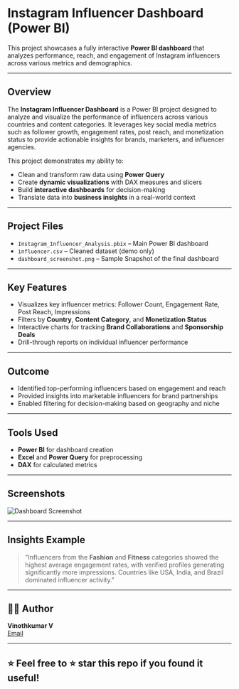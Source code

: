 #  Instagram Influencer Dashboard (Power BI)

This project showcases a fully interactive **Power BI dashboard** that analyzes performance, reach, and engagement of Instagram influencers across various metrics and demographics.

---

##  Overview

The **Instagram Influencer Dashboard** is a Power BI project designed to analyze and visualize the performance of influencers across various countries and content categories. It leverages key social media metrics such as follower growth, engagement rates, post reach, and monetization status to provide actionable insights for brands, marketers, and influencer agencies.

This project demonstrates my ability to:
- Clean and transform raw data using **Power Query**
- Create **dynamic visualizations** with DAX measures and slicers
- Build **interactive dashboards** for decision-making
- Translate data into **business insights** in a real-world context

---

##  Project Files

- `Instagram_Influencer_Analysis.pbix` – Main Power BI dashboard
- `influencer.csv` – Cleaned dataset (demo only)
- `dashboard_screenshot.png` – Sample Snapshot of the final dashboard

---

##  Key Features

- Visualizes key influencer metrics: Follower Count, Engagement Rate, Post Reach, Impressions
- Filters by **Country**, **Content Category**, and **Monetization Status**
- Interactive charts for tracking **Brand Collaborations** and **Sponsorship Deals**
- Drill-through reports on individual influencer performance

---

##  Outcome

- Identified top-performing influencers based on engagement and reach
- Provided insights into marketable influencers for brand partnerships
- Enabled filtering for decision-making based on geography and niche

---

##  Tools Used

- **Power BI** for dashboard creation
- **Excel** and **Power Query** for preprocessing
- **DAX** for calculated metrics

---

##  Screenshots

![Dashboard Screenshot](dashboard_screenshot.png)

---

##  Insights Example

> "Influencers from the **Fashion** and **Fitness** categories showed the highest average engagement rates, with verified profiles generating significantly more impressions. Countries like USA, India, and Brazil dominated influencer activity."

---

## 👨‍💻 Author

**Vinothkumar V**  
[Email](mailto:vinothkumar07vel@gmail.com)

---

## ⭐ Feel free to ⭐ star this repo if you found it useful!
